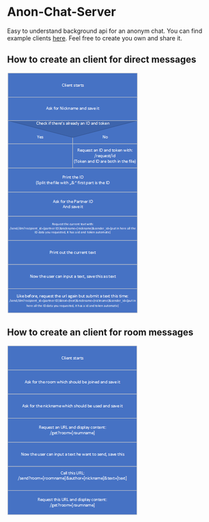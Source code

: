 # Anon-Chat-Server

Easy to understand background api for an anonym chat.
You can find example clients [here](https://github.com/Braslerl/Anon-Chat-Clients).
Feel free to create you own and share it.

## How to create an client for direct messages

![](images/Client_actions.png)

## How to create an client for room messages

![](images/Client_actions_room.png)
